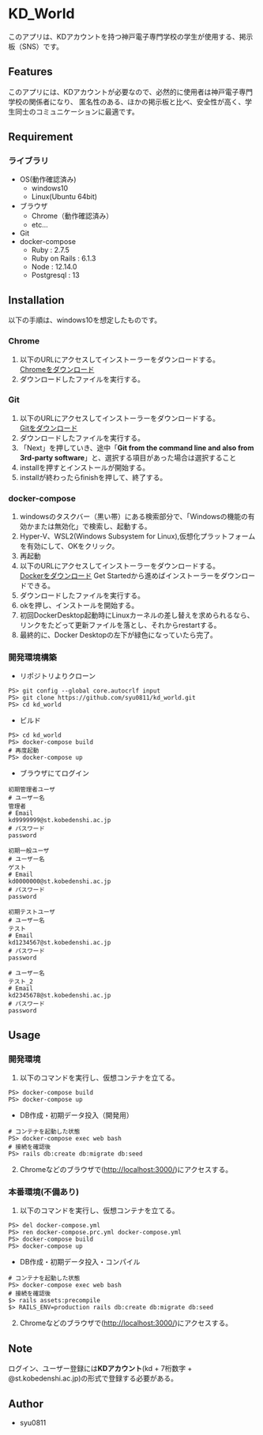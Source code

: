 # KD_World

このアプリは、KDアカウントを持つ神戸電子専門学校の学生が使用する、掲示板（SNS）です。

## Features

このアプリには、KDアカウントが必要なので、必然的に使用者は神戸電子専門学校の関係者になり、
匿名性のある、ほかの掲示板と比べ、安全性が高く、学生同士のコミュニケーションに最適です。

## Requirement

### ライブラリ

* OS(動作確認済み)
  * windows10
  * Linux(Ubuntu 64bit)
* ブラウザ
  * Chrome（動作確認済み）
  * etc...
* Git
* docker-compose
  * Ruby : 2.7.5
  * Ruby on Rails : 6.1.3
  * Node : 12.14.0
  * Postgresql : 13

## Installation

以下の手順は、windows10を想定したものです。

### Chrome

1. 以下のURLにアクセスしてインストーラーをダウンロードする。  
  [Chromeをダウンロード](https://www.google.co.jp/chrome/)
2. ダウンロードしたファイルを実行する。

### Git

1. 以下のURLにアクセスしてインストーラーをダウンロードする。  
  [Gitをダウンロード](https://git-for-windows.github.io/)
2. ダウンロードしたファイルを実行する。
3. 「Next」を押していき、途中「**Git from the command line and also from 3rd-party software**」と、選択する項目があった場合は選択すること
4. installを押すとインストールが開始する。
5. installが終わったらfinishを押して、終了する。

### docker-compose

1. windowsのタスクバー（黒い帯）にある検索部分で、「Windowsの機能の有効かまたは無効化」で検索し、起動する。
2. Hyper-V、WSL2(Windows Subsystem for Linux),仮想化プラットフォームを有効にして、OKをクリック。
3. 再起動
4. 以下のURLにアクセスしてインストーラーをダウンロードする。  
  [Dockerをダウンロード](https://www.docker.com/) Get Startedから進めばインストーラーをダウンロードできる。
5. ダウンロードしたファイルを実行する。
6. okを押し、インストールを開始する。
7. 初回DockerDesktop起動時にLinuxカーネルの差し替えを求められるなら、リンクをたどって更新ファイルを落とし、それからrestartする。
8. 最終的に、Docker Desktopの左下が緑色になっていたら完了。

### 開発環境構築

- リポジトリよりクローン
```console
PS> git config --global core.autocrlf input
PS> git clone https://github.com/syu0811/kd_world.git
PS> cd kd_world
```

- ビルド
```console
PS> cd kd_world
PS> docker-compose build
# 再度起動
PS> docker-compose up
```
- ブラウザにてログイン
```
初期管理者ユーザ
# ユーザー名
管理者
# Email
kd9999999@st.kobedenshi.ac.jp
# パスワード
password

初期一般ユーザ
# ユーザー名
ゲスト
# Email
kd0000000@st.kobedenshi.ac.jp
# パスワード
password

初期テストユーザ
# ユーザー名
テスト
# Email
kd1234567@st.kobedenshi.ac.jp
# パスワード
password

# ユーザー名
テスト_2
# Email
kd2345678@st.kobedenshi.ac.jp
# パスワード
password
```

## Usage

### 開発環境

1. 以下のコマンドを実行し、仮想コンテナを立てる。

```console
PS> docker-compose build
PS> docker-compose up
```
- DB作成・初期データ投入（開発用）
```console
# コンテナを起動した状態
PS> docker-compose exec web bash
# 接続を確認後
PS> rails db:create db:migrate db:seed
```

2. Chromeなどのブラウザで([http://localhost:3000/](http://localhost:3000/))にアクセスする。

### 本番環境(不備あり)

1. 以下のコマンドを実行し、仮想コンテナを立てる。

```console
PS> del docker-compose.yml
PS> ren docker-compose.prc.yml docker-compose.yml
PS> docker-compose build
PS> docker-compose up
```

- DB作成・初期データ投入・コンパイル
```console
# コンテナを起動した状態
PS> docker-compose exec web bash
# 接続を確認後
$> rails assets:precompile
$> RAILS_ENV=production rails db:create db:migrate db:seed
```

2. Chromeなどのブラウザで([http://localhost:3000/](http://localhost:3000/))にアクセスする。

## Note

ログイン、ユーザー登録には**KDアカウント**(kd + 7桁数字 + @st.kobedenshi.ac.jp)の形式で登録する必要がある。

## Author

* syu0811
